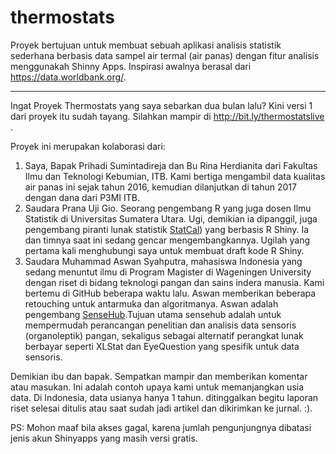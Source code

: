 # thermostats

Proyek bertujuan untuk membuat sebuah aplikasi analisis statistik sederhana berbasis data sampel air termal (air panas) dengan fitur analisis menggunakah Shinny Apps. Inspirasi awalnya berasal dari https://data.worldbank.org/. 

-----
Ingat Proyek Thermostats yang saya sebarkan dua bulan lalu? Kini versi 1 dari proyek itu sudah tayang. Silahkan mampir di http://bit.ly/thermostatslive .

Proyek ini merupakan kolaborasi dari:

1. Saya, Bapak Prihadi Sumintadireja dan Bu Rina Herdianita dari Fakultas Ilmu dan Teknologi Kebumian, ITB. Kami bertiga mengambil data kualitas air panas ini sejak tahun 2016, kemudian dilanjutkan di tahun 2017 dengan dana dari P3MI ITB.
2. Saudara Prana Uji Gio. Seorang pengembang R yang juga dosen Ilmu Statistik di Universitas Sumatera Utara. Ugi, demikian ia dipanggil, juga pengembang piranti lunak statistik [StatCal](statcal.info)) yang berbasis R Shiny. Ia dan timnya saat ini sedang gencar mengembangkannya. Ugilah yang pertama kali menghubungi saya untuk membuat draft kode R Shiny.
3. Saudara Muhammad Aswan Syahputra, mahasiswa Indonesia yang sedang menuntut ilmu di Program Magister di Wageningen University dengan riset  di bidang teknologi pangan dan sains indera manusia. Kami bertemu di GitHub beberapa waktu lalu. Aswan memberikan beberapa retouching untuk antarmuka dan algoritmanya. Aswan adalah pengembang [SenseHub](s.id/sensehub).Tujuan utama sensehub adalah untuk mempermudah perancangan penelitian dan analisis data sensoris (organoleptik) pangan, sekaligus sebagai alternatif perangkat lunak berbayar seperti XLStat dan EyeQuestion yang spesifik untuk data sensoris.

Demikian ibu dan bapak. Sempatkan mampir dan memberikan komentar atau masukan. Ini adalah contoh upaya kami untuk memanjangkan usia data. Di Indonesia, data usianya hanya 1 tahun. ditinggalkan begitu laporan riset selesai ditulis atau saat sudah jadi artikel dan dikirimkan ke jurnal. :).

PS: Mohon maaf bila akses gagal, karena jumlah pengunjungnya dibatasi jenis akun Shinyapps yang masih versi gratis.
